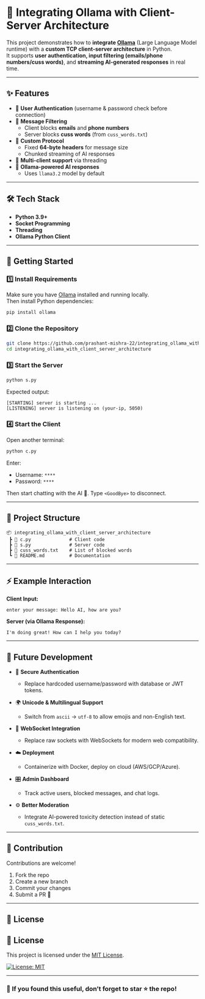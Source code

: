# 🤖 Integrating Ollama with Client-Server Architecture  

This project demonstrates how to **integrate [Ollama](https://ollama.ai/)** (Large Language Model runtime) with a **custom TCP client-server architecture** in Python.  
It supports **user authentication, input filtering (emails/phone numbers/cuss words)**, and **streaming AI-generated responses** in real time.  

---

## ✨ Features
- 🔑 **User Authentication** (username & password check before connection)
- 🧹 **Message Filtering**
  - Client blocks **emails** and **phone numbers**
  - Server blocks **cuss words** (from `cuss_words.txt`)
- 🤝 **Custom Protocol**
  - Fixed **64-byte headers** for message size
  - Chunked streaming of AI responses
- 🧵 **Multi-client support** via threading
- 🧠 **Ollama-powered AI responses**
  - Uses `llama3.2` model by default

---

## 🛠️ Tech Stack
- **Python 3.9+**
- **Socket Programming**
- **Threading**
- **Ollama Python Client**

---

## 🚀 Getting Started

### 1️⃣ Install Requirements
Make sure you have [Ollama](https://ollama.ai/download) installed and running locally.  
Then install Python dependencies:

```bash
pip install ollama
````

### 2️⃣ Clone the Repository

```bash
git clone https://github.com/prashant-mishra-22/integrating_ollama_with_client_server_architecture.git
cd integrating_ollama_with_client_server_architecture
```

### 3️⃣ Start the Server

```bash
python s.py
```

Expected output:

```
[STARTING] server is starting ...
[LISTENING] server is listening on (your-ip, 5050)
```

### 4️⃣ Start the Client

Open another terminal:

```bash
python c.py
```

Enter:

* Username: `****`
* Password: `****`

Then start chatting with the AI 🤖.
Type `<GoodBye>` to disconnect.

---

## 📂 Project Structure

```
📦 integrating_ollama_with_client_server_architecture
 ┣ 📜 c.py              # Client code
 ┣ 📜 s.py              # Server code
 ┣ 📜 cuss_words.txt    # List of blocked words
 ┗ 📜 README.md         # Documentation
```

---

## ⚡ Example Interaction

**Client Input:**

```
enter your message: Hello AI, how are you?
```

**Server (via Ollama Response):**

```
I'm doing great! How can I help you today?
```

---

## 🔮 Future Development

* 🔐 **Secure Authentication**

  * Replace hardcoded username/password with database or JWT tokens.
* 🌍 **Unicode & Multilingual Support**

  * Switch from `ascii` → `utf-8` to allow emojis and non-English text.
* 📡 **WebSocket Integration**

  * Replace raw sockets with WebSockets for modern web compatibility.
* ☁️ **Deployment**

  * Containerize with Docker, deploy on cloud (AWS/GCP/Azure).
* 🎛️ **Admin Dashboard**

  * Track active users, blocked messages, and chat logs.
* ⚙️ **Better Moderation**

  * Integrate AI-powered toxicity detection instead of static `cuss_words.txt`.

---

## 🙌 Contribution

Contributions are welcome!

1. Fork the repo
2. Create a new branch
3. Commit your changes
4. Submit a PR 🚀

---

## 📜 License

## 📜 License
This project is licensed under the [MIT License](LICENSE).

[![License: MIT](https://img.shields.io/badge/License-MIT-yellow.svg)](LICENSE)

---

### 🌟 If you found this useful, don’t forget to **star ⭐ the repo**!

```
